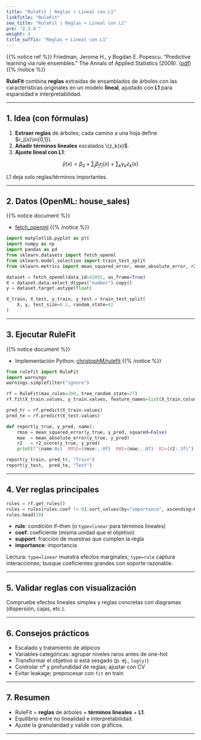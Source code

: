 ```yaml
---
title: "RuleFit | Reglas + Lineal con L1"
linkTitle: "RuleFit"
seo_title: "RuleFit | Reglas + Lineal con L1"
pre: "2.3.4 "
weight: 4
title_suffix: "Reglas + Lineal con L1"
---
```


{{% notice ref %}}
Friedman, Jerome H., y Bogdan E. Popescu. “Predictive learning via rule ensembles.” The Annals of Applied Statistics (2008). ([pdf](https://jerryfriedman.su.domains/ftp/RuleFit.pdf))
{{% /notice %}}

<div class="pagetop-box">
  <p><b>RuleFit</b> combina <b>reglas</b> extraídas de ensamblados de árboles con las características originales en un modelo <b>lineal</b>, ajustado con <b>L1</b> para esparsidad e interpretabilidad.</p>
</div>

---

## 1. Idea (con fórmulas)

1) <b>Extraer reglas</b> de árboles; cada camino a una hoja define $r_j(x)\in\{0,1\}).  
2) <b>Añadir términos lineales</b> escalados \\(z_k(x)$.  
3) <b>Ajuste lineal con L1</b>:

$$
\hat y(x) = \beta_0 + \sum_j \beta_j r_j(x) + \sum_k \gamma_k z_k(x)
$$

L1 deja solo reglas/términos importantes.

---

## 2. Datos (OpenML: house_sales)

{{% notice document %}}
- [fetch_openml](https://scikit-learn.org/stable/modules/generated/sklearn.datasets.fetch_openml.html)
{{% /notice %}}

```python
import matplotlib.pyplot as plt
import numpy as np
import pandas as pd
from sklearn.datasets import fetch_openml
from sklearn.model_selection import train_test_split
from sklearn.metrics import mean_squared_error, mean_absolute_error, r2_score

dataset = fetch_openml(data_id=42092, as_frame=True)
X = dataset.data.select_dtypes("number").copy()
y = dataset.target.astype(float)

X_train, X_test, y_train, y_test = train_test_split(
    X, y, test_size=0.2, random_state=42
)
```

---

## 3. Ejecutar RuleFit

{{% notice document %}}
- Implementación Python: <a href="https://github.com/christophM/rulefit" target="_blank" rel="noopener">christophM/rulefit</a>
{{% /notice %}}

```python
from rulefit import RuleFit
import warnings
warnings.simplefilter("ignore")

rf = RuleFit(max_rules=200, tree_random_state=27)
rf.fit(X_train.values, y_train.values, feature_names=list(X_train.columns))

pred_tr = rf.predict(X_train.values)
pred_te = rf.predict(X_test.values)

def report(y_true, y_pred, name):
    rmse = mean_squared_error(y_true, y_pred, squared=False)
    mae  = mean_absolute_error(y_true, y_pred)
    r2   = r2_score(y_true, y_pred)
    print(f"{name:8s}  RMSE={rmse:,.0f}  MAE={mae:,.0f}  R2={r2:.3f}")

report(y_train, pred_tr, "Train")
report(y_test,  pred_te, "Test")
```

---

## 4. Ver reglas principales

```python
rules = rf.get_rules()
rules = rules[rules.coef != 0].sort_values(by="importance", ascending=False)
rules.head(10)
```

- <b>rule</b>: condición if–then (o `type=linear` para términos lineales)  
- <b>coef</b>: coeficiente (misma unidad que el objetivo)  
- <b>support</b>: fracción de muestras que cumplen la regla  
- <b>importance</b>: importancia

Lectura: `type=linear` muestra efectos marginales; `type=rule` captura interacciones; busque coeficientes grandes con soporte razonable.

---

## 5. Validar reglas con visualización

Compruebe efectos lineales simples y reglas concretas con diagramas (dispersión, cajas, etc.).

---

## 6. Consejos prácticos

- Escalado y tratamiento de atípicos  
- Variables categóricas: agrupar niveles raros antes de one-hot  
- Transformar el objetivo si está sesgado (p. ej., `log(y)`)  
- Controlar nº y profundidad de reglas; ajustar con CV  
- Evitar leakage; preprocesar con `fit` en train

---

## 7. Resumen

- RuleFit = <b>reglas</b> de árboles + <b>términos lineales</b> + <b>L1</b>.  
- Equilibrio entre no linealidad e interpretabilidad.  
- Ajuste la granularidad y valide con gráficos.

---

